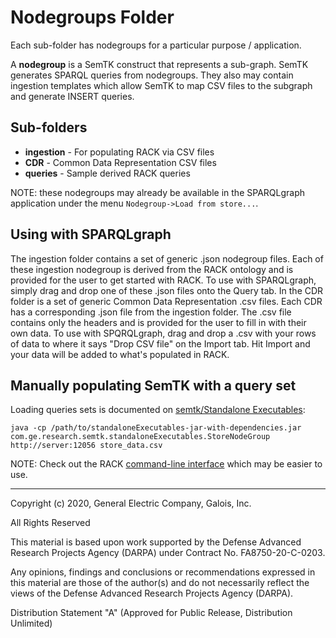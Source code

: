 # Nodegroups Folder

Each sub-folder has nodegroups for a particular purpose / application.

A **nodegroup** is a SemTK construct that represents a sub-graph.
SemTK generates SPARQL queries from nodegroups.  They also may contain
ingestion templates which allow SemTK to map CSV files to the subgraph
and generate INSERT queries.

## Sub-folders

- **ingestion** - For populating RACK via CSV files
- **CDR** - Common Data Representation CSV files
- **queries** - Sample derived RACK queries

NOTE: these nodegroups may already be available in the SPARQLgraph
application under the menu `Nodegroup->Load from store...`.

## Using with SPARQLgraph

The ingestion folder contains a set of generic .json nodegroup files. Each of these ingestion nodegroup is derived from the RACK ontology and is provided for the user to get started with RACK. To use with SPARQLgraph, simply drag and drop one of these .json files onto the Query tab. In the CDR folder is a set of generic Common Data Representation .csv files. Each CDR has a corresponding .json file from the ingestion folder. The .csv file contains only the headers and is provided for the user to fill in with their own data. To use with SPQRQLgraph, drag and drop a .csv with your rows of data to where it says "Drop CSV file" on the Import tab. Hit Import and your data will be added to what's populated in RACK.

## Manually populating SemTK with a query set

Loading queries sets is documented on [semtk/Standalone
Executables](https://github.com/ge-semtk/semtk/wiki/Standalone-Executables):

```shell
java -cp /path/to/standaloneExecutables-jar-with-dependencies.jar com.ge.research.semtk.standaloneExecutables.StoreNodeGroup http://server:12056 store_data.csv
```

NOTE: Check out the RACK [command-line
interface](../cli/) which may be easier to use.

---
Copyright (c) 2020, General Electric Company, Galois, Inc.

All Rights Reserved

This material is based upon work supported by the Defense Advanced Research Projects Agency (DARPA) under Contract No. FA8750-20-C-0203.

Any opinions, findings and conclusions or recommendations expressed in this material are those of the author(s) and do not necessarily reflect the views of the Defense Advanced Research Projects Agency (DARPA).

Distribution Statement "A" (Approved for Public Release, Distribution Unlimited)
